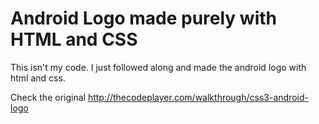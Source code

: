 # Android Logo made purely with HTML and CSS

This isn't my code.
I just followed along and made the android logo with html and css.

Check the original http://thecodeplayer.com/walkthrough/css3-android-logo
